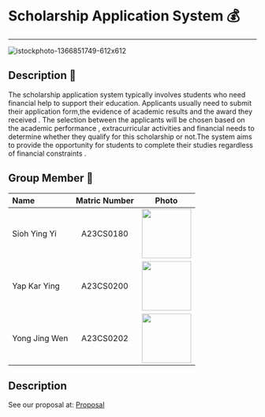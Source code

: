 # Scholarship Application System 💰
---
![istockphoto-1366851749-612x612](https://github.com/jjn7702/SECJ1023-PT2/assets/152403691/9b53abea-f5bf-4d33-927b-2993e7f20617)






## Description 📃
The scholarship application system typically involves students who need financial help to support their education. Applicants usually need to submit their application form,the evidence  of  academic results and the award they received . The selection between the applicants will be chosen based on the academic performance , extracurricular activities and financial needs to determine whether they qualify for this scholarship or not.The system aims to provide the opportunity for students to complete their studies regardless of financial constraints . 


## Group Member :runner:


| Name             | Matric Number | Photo                                                         |
| :---------------- | :-------------: | :------------------------------------------------------------: |
| Sioh Ying Yi        | A23CS0180        | <img src="https://github.com/jjn7702/SECJ1023-PT2/assets/152403691/9175f304-0ca8-4545-a670-2721988d08a7" width="100px">|
| Yap Kar Ying         | A23CS0200        | <img src="https://github.com/jjn7702/SECJ1023-PT2/assets/152403691/16d60c55-7d75-475c-9332-04fc46fa71da" width="100px">|
| Yong Jing Wen            | A23CS0202     | <img src="https://github.com/jjn7702/SECJ1023-PT2/assets/152403691/d9e8833b-fddd-4694-a9d4-98debdcaac01" width="100"> |



## Description
See our proposal at: [Proposal](https://github.com/jjn7702/SECJ1023-PT2/tree/main/Submission/sec08_23242/3Square/Proposal)
